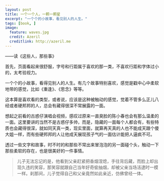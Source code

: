 ```yaml
---
layout: post
title: 一个一个人，一颗一颗星
excerpt: "一个个的小故事，看见别人的人生。"
tags: [book, ]
image:
  feature: waves.jpg
  credit: Azeril
  creditlink: http://azeril.me
---
```


——读《这些人，那些事》
首先，页面看起来很舒服，字号和行距属于喜欢的那一类，不喜欢行距和字体过小的，太考验视力。

一个个的小故事，看得见别人的人生。有几个故事特别喜欢，感觉是戳中心中柔软地带的感觉，比如《重逢》、《思念》等等。

这本算是喜欢看的类型，或者说，应该是这种被触动的感觉，觉着不管多么正儿八经或者硬邦邦的人，总会有藏得很深不常展露的一面。

想起之前看的古惑仔演唱会视频，感叹过原来一直臭脸的陈小春也会有那么温柔的一面。这里要讲的当然不是古惑仔多帅，而是，隐藏的一面每个人都会有，有些特质也会藏得很深，就如同天真一类，现实里面，就算再天真的人也不能成天跟个傻大姐一样，而有些硬邦邦的人让他成天展现孩子气的一面估计能把人逼疯不可。

透过一些文字和故事，时不时的和那些不常出来冒泡泡的另一面碰个头，触动一下那些柔软的存在，也是很美好的一件事情。
> 儿子无法忘记的是，他看到父亲赶紧把香烟涅熄，手往背后藏，而脸上却出现久违的笑容，那笑容就跟自己当年好奇偷抽烟，却被父亲当场活逮时一模一样。刹那间，儿子觉得自己和父亲竟然如此亲近，仿佛曾经一体。